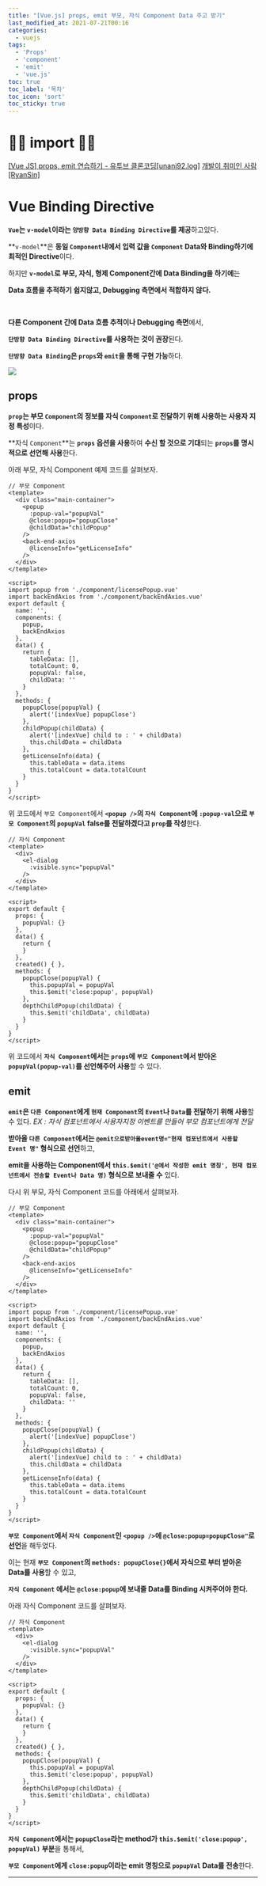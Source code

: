 ```yaml
---
title: "[Vue.js] props, emit 부모, 자식 Component Data 주고 받기"
last_modified_at: 2021-07-21T00:16
categories: 
  - vuejs
tags: 
  - 'Props' 
  - 'component' 
  - 'emit' 
  - 'vue.js'
toc: true
toc_label: '목차'
toc_icon: 'sort'
toc_sticky: true
---
```


# 🙆‍♂️ import 🙇‍♂️

[[Vue JS] props, emit 연습하기 - 유투브 클론코딩[unani92.log]](https://velog.io/@unani92/Vue-JS-props-emit-%EC%97%B0%EC%8A%B5%ED%95%98%EA%B8%B0-%EC%9C%A0%ED%88%AC%EB%B8%8C-%ED%81%B4%EB%A1%A0%EC%BD%94%EB%94%A9)
[개발이 취미인 사람[RyanSin]](https://any-ting.tistory.com/41)


# Vue Binding Directive

**`Vue`는 `v-model`이라는 `양방향 Data Binding Directive`를 제공**하고있다.

**`v-model`**은 **동일 `Component`내에서 입력 값을 `Component` Data와 Binding하기에 최적인 Directive**이다.

하지만 **`v-model`로 부모, 자식, 형제 Component간에 Data Binding을 하기에**는 

**Data 흐름을 추적하기 쉽지않고, Debugging 측면에서 적합하지 않다.**

<br>

**다른 Component 간에 Data 흐름 추적이나 Debugging 측면**에서,

**`단방향 Data Binding Directive`를 사용하는 것이 권장**된다.

**`단방향 Data Binding`은 `props`와 `emit`을 통해 구현 가능**하다.


![](https://images.velog.io/images/gillog/post/d61b2fe0-180d-4f85-89cf-6b8cd964cf20/image.png)

## props

**`prop`는 부모 `Component`의 정보를 자식 `Component`로 전달하기 위해 사용하는 사용자 지정 특성**이다. 

**자식 `Component`**는 **`props` 옵션을 사용**하여 **수신 할 것으로 기대**되는 **`props`를 명시적으로 선언해 사용**한다.


아래 부모, 자식 Component 예제 코드를 살펴보자.

```vue
// 부모 Component
<template>
  <div class="main-container">
    <popup
      :popup-val="popupVal"
      @close:popup="popupClose"
      @childData="childPopup"
    />
    <back-end-axios
      @licenseInfo="getLicenseInfo"
    />
  </div>
</template>

<script>
import popup from './component/licensePopup.vue'
import backEndAxios from './component/backEndAxios.vue'
export default {
  name: '',
  components: {
    popup,
    backEndAxios
  },
  data() {
    return {
      tableData: [],
      totalCount: 0,
      popupVal: false,
      childData: ''
    }
  },
  methods: {
    popupClose(popupVal) {
      alert('[indexVue] popupClose')
    },
    childPopup(childData) {
      alert('[indexVue] child to : ' + childData)
      this.childData = childData
    },
    getLicenseInfo(data) {
      this.tableData = data.items
      this.totalCount = data.totalCount
    }
  }
}
</script>
```
위 코드에서 `부모 Component`에서 **`<popup />`의 `자식 Component`에 `:popup-val`으로 `부모 Component`의 `popupVal` false를 전달하겠다고 `prop`를 작성**한다.


```vue
// 자식 Component
<template>
  <div>
    <el-dialog
      :visible.sync="popupVal"
    />
  </div>
</template>

<script>
export default {
  props: {
    popupVal: {}
  },
  data() {
    return {
    }
  },
  created() { },
  methods: {
    popupClose(popupVal) {
      this.popupVal = popupVal
      this.$emit('close:popup', popupVal)
    },
    depthChildPopup(childData) {
      this.$emit('childData', childData)
    }
  }
}
</script>
```

위 코드에서 **`자식 Component`에서는 `props`에 `부모 Component`에서 받아온 `popupVal(popup-val)`를 선언해주어 사용**할 수 있다.

## emit

**`emit`은 `다른 Component`에게 `현재 Component`의 `Event`나 `Data`를 전달하기 위해 사용**할 수 있다. 
_EX : 자식 컴포넌트에서 사용자지정 이벤트를 만들어 부모 컴포넌트에게 전달_ 

**받아올 `다른 Component`에서는 `@emit으로받아올event명="현재 컴포넌트에서 사용할 Event 명"` 형식으로 선언**하고,

**emit을 사용하는 Component에서 `this.$emit('@에서 작성한 emit 명칭', 현재 컴포넌트에서 전송할 Event나 Data 명)` 형식으로 보내줄 수** 있다.

다시 위 부모, 자식 Component 코드를 아래에서 살펴보자.

```vue
// 부모 Component
<template>
  <div class="main-container">
    <popup
      :popup-val="popupVal"
      @close:popup="popupClose"
      @childData="childPopup"
    />
    <back-end-axios
      @licenseInfo="getLicenseInfo"
    />
  </div>
</template>

<script>
import popup from './component/licensePopup.vue'
import backEndAxios from './component/backEndAxios.vue'
export default {
  name: '',
  components: {
    popup,
    backEndAxios
  },
  data() {
    return {
      tableData: [],
      totalCount: 0,
      popupVal: false,
      childData: ''
    }
  },
  methods: {
    popupClose(popupVal) {
      alert('[indexVue] popupClose')
    },
    childPopup(childData) {
      alert('[indexVue] child to : ' + childData)
      this.childData = childData
    },
    getLicenseInfo(data) {
      this.tableData = data.items
      this.totalCount = data.totalCount
    }
  }
}
</script>
```

**`부모 Component`에서 `자식 Component`인 `<popup />`에 `@close:popup=popupClose"`로 선언**을 해두었다.

이는 현재 **`부모 Component`의 `methods: popupClose{}`에서 자식으로 부터 받아온 Data를 사용**할 수 있고,

**`자식 Component` 에서는 `@close:popup`에 보내줄 Data를 Binding 시켜주어야 한다.** 


아래 자식 Component 코드를 살펴보자.

```vue
// 자식 Component
<template>
  <div>
    <el-dialog
      :visible.sync="popupVal"
    />
  </div>
</template>

<script>
export default {
  props: {
    popupVal: {}
  },
  data() {
    return {
    }
  },
  created() { },
  methods: {
    popupClose(popupVal) {
      this.popupVal = popupVal
      this.$emit('close:popup', popupVal)
    },
    depthChildPopup(childData) {
      this.$emit('childData', childData)
    }
  }
}
</script>
```

**`자식 Component`에서는 `popupClose`라는 method가 `this.$emit('close:popup', popupVal)` 부분**을 통해서,

**`부모 Component`에게 `close:popup`이라는 emit 명칭으로 `popupVal` Data를 전송**한다.



---